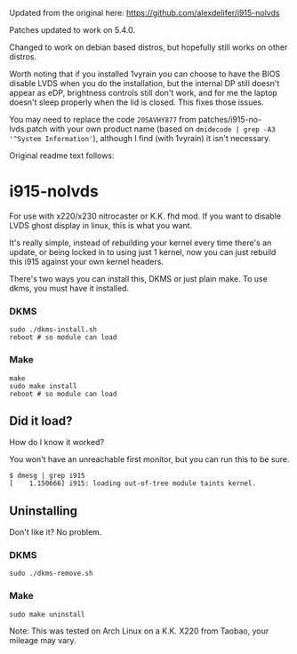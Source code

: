 Updated from the original here: https://github.com/alexdelifer/i915-nolvds

Patches updated to work on 5.4.0.

Changed to work on debian based distros, but hopefully still works on other
distros.

Worth noting that if you installed 1vyrain you can choose to have the BIOS
disable LVDS when you do the installation, but the internal DP still doesn't
appear as eDP, brightness controls still don't work, and for me the laptop
doesn't sleep properly when the lid is closed. This fixes those issues.

You may need to replace the code `20SAVHY877` from patches/i915-no-lvds.patch
with your own product name (based on `dmidecode | grep -A3 '^System
Information'`), although I find (with 1vyrain) it isn't necessary.

Original readme text follows:

# i915-nolvds

For use with x220/x230 nitrocaster or K.K. fhd mod. If you want to disable LVDS ghost display in linux, this is what you want. 

It's really simple, instead of rebuilding your kernel every time there's an update, or being locked in to using just 1 kernel, now you can just rebuild this i915 against your own kernel headers.

There's two ways you can install this, DKMS or just plain make. To use dkms, you must have it installed.

### DKMS

```
sudo ./dkms-install.sh
reboot # so module can load
```

### Make
```
make
sudo make install
reboot # so module can load
```
## Did it load?
How do I know it worked?

You won't have an unreachable first monitor, but you can run this to be sure.
``` 
$ dmesg | grep i915
[    1.150666] i915: loading out-of-tree module taints kernel.
```
## Uninstalling

Don't like it? No problem.

### DKMS
```
sudo ./dkms-remove.sh
```

### Make
```
sudo make uninstall
```

Note: This was tested on Arch Linux on a K.K. X220 from Taobao, your mileage may vary.

